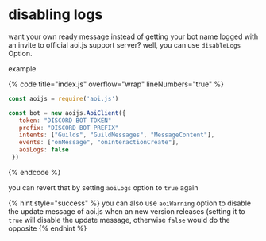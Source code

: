 # disabling logs

want your own ready message instead of getting your bot name logged with an invite to official aoi.js support server? well, you can use `disableLogs` Option.

example

{% code title="index.js" overflow="wrap" lineNumbers="true" %}
```javascript
const aoijs = require('aoi.js')

const bot = new aoijs.AoiClient({
   token: "DISCORD BOT TOKEN"
   prefix: "DISCORD BOT PREFIX"
   intents: ["Guilds", "GuildMessages", "MessageContent"],
   events: ["onMessage", "onInteractionCreate"],
   aoiLogs: false
 })
```
{% endcode %}

you can revert that by setting `aoiLogs` option to `true` again

{% hint style="success" %}
you can also use `aoiWarning` option to disable the update message of aoi.js when an new version releases (setting it to `true` will disable the update message, otherwise `false` would do the opposite
{% endhint %}
